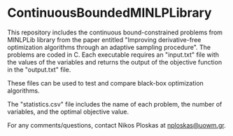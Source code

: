 # ContinuousBoundedMINLPLibrary
This repository includes the continuous bound-constrained problems from MINLPLib library from the paper entitled "Improving derivative-free optimization algorithms through an adaptive sampling procedure". The problems are coded in C. Each executable requires an "input.txt" file with the values of the variables and returns the output of the objective function in the "output.txt" file.

These files can be used to test and compare black-box optimization algorithms.

The "statistics.csv" file includes the name of each problem, the number of variables, and the optimal objective value.

For any comments/questions, contact Nikos Ploskas at nploskas@uowm.gr.
